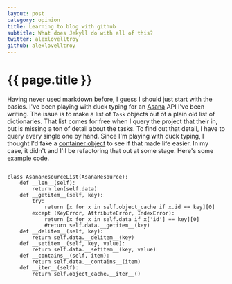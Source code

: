 ```yaml
---
layout: post
category: opinion
title: Learning to blog with github
subtitle: What does Jekyll do with all of this?
twitter: alexlovelltroy
github: alexlovelltroy
---
```


{{ page.title }}
================

Having never used markdown before, I guess I should just start with the basics.  I've been playing with duck typing for an [Asana](http://asana.com) API I've been writing.  The issue is to make a list of `Task` objects out of a plain old list of dictionaries.  That list comes for free when I query the project that their in, but is missing a ton of detail about the tasks.  To find out that detail, I have to query every single one by hand.  Since I'm playing with duck typing, I thought I'd fake a [container object](http://docs.python.org/reference/datamodel.html#emulating-container-types) to see if that made life easier.  In my case, it didn't and I'll be refactoring that out at some stage.  Here's some example code.
~~~

class AsanaResourceList(AsanaResource):
    def __len__(self):
        return len(self.data)
    def __getitem__(self, key):
        try:
            return [x for x in self.object_cache if x.id == key][0]
        except (KeyError, AttributeError, IndexError):
            return [x for x in self.data if x['id'] == key][0]
            #return self.data.__getitem__(key)
    def __delitem__(self, key):
        return self.data.__delitem__(key)
    def __setitem__(self, key, value):
        return self.data.__setitem__(key, value)
    def __contains__(self, item):
        return self.data.__contains__(item)
    def __iter__(self):
        return self.object_cache.__iter__()


~~~
